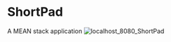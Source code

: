 # ShortPad
A MEAN stack application
![localhost_8080_ShortPad](https://github.com/MarjoeVelasco/ShortPad/assets/46857235/9e9c0ea8-fa41-4a37-87f4-5c828804e960)
